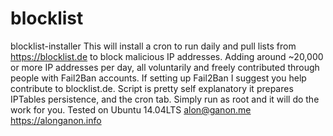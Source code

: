 # blocklist
blocklist-installer
This will install a cron to run daily and pull lists from https://blocklist.de to block malicious IP addresses. Adding around ~20,000 or more IP addresses per day, all voluntarily and freely contributed through people with Fail2Ban accounts. If setting up Fail2Ban I suggest you help contribute to blocklist.de.
Script is pretty self explanatory it prepares IPTables persistence, and the cron tab. Simply run as root and it will do the work for you. 
Tested on Ubuntu 14.04LTS
alon@ganon.me
https://alonganon.info
